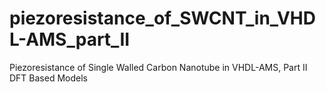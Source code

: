 # piezoresistance_of_SWCNT_in_VHDL-AMS_part_II
Piezoresistance of Single Walled Carbon Nanotube in VHDL-AMS, Part II DFT Based Models
